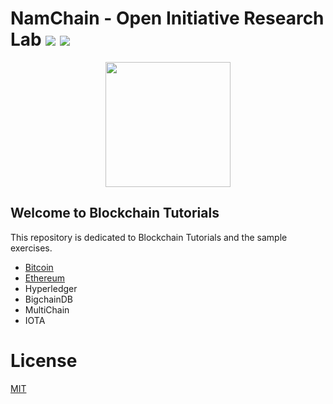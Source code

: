 # NamChain - Open Initiative Research Lab ![](https://img.shields.io/badge/Project-Nam-ff69b4.svg) ![](https://img.shields.io/badge/madeby-Ramaguru-blue.svg)

<p align="center">
<img src="https://1.bp.blogspot.com/-0SArWfduw68/XkxV8EmBBcI/AAAAAAAAABw/h9aWSWbm0J4kilgn3xddzQ3PdoP-e3RZgCLcBGAsYHQ/s1600/SAVE_20200127_132431.jpg" width="200" align="center">
</p>  

## Welcome to Blockchain Tutorials

This repository is dedicated to Blockchain Tutorials and the sample exercises.

- [Bitcoin](Bitcoin)
- [Ethereum](Ethereum)
- Hyperledger
- BigchainDB
- MultiChain
- IOTA

# License

[MIT](https://github.com/ramagururadhakrishnan/NamChain/blob/master/MIT)
